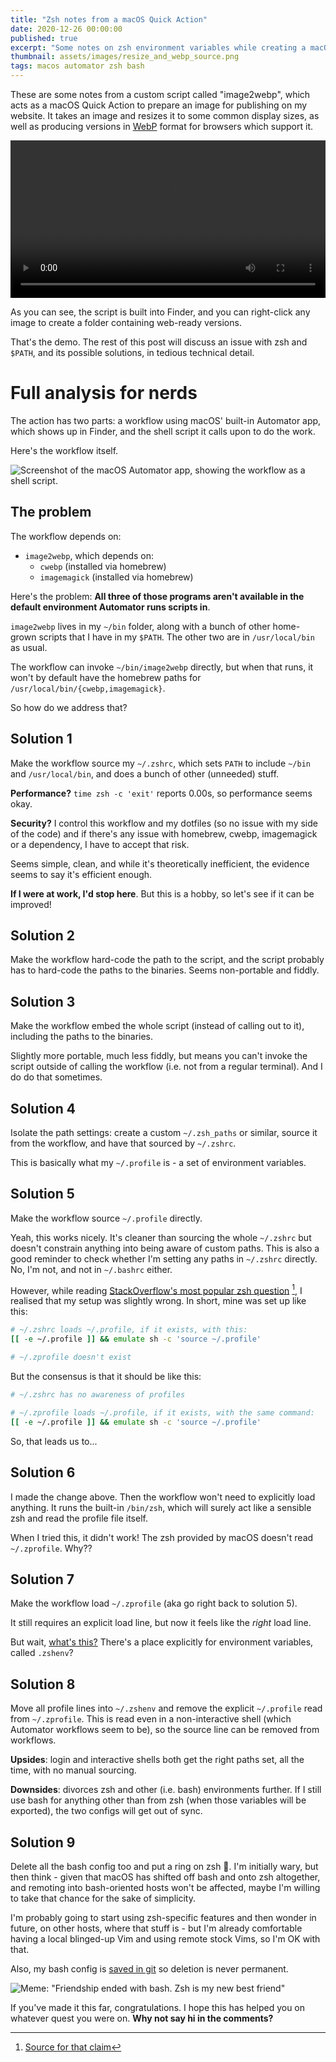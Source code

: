 ```yaml
---
title: "Zsh notes from a macOS Quick Action"
date: 2020-12-26 00:00:00
published: true
excerpt: "Some notes on zsh environment variables while creating a macOS quick action to prepare images for web publishing."
thumbnail: assets/images/resize_and_webp_source.png
tags: macos automator zsh bash
---
```


These are some notes from a custom script called "image2webp", which acts as a macOS Quick Action to prepare an image for publishing on my website. It takes an image and resizes it to some common display sizes, as well as producing versions in [WebP](https://en.wikipedia.org/wiki/WebP) format for browsers which support it.

<video style="max-width: 100%; width: 100%;" controls type="video/mp4" preload="auto">
  <source src="https://lord.geek.nz/f/resize-and-webp-demo.mp4" type="video/mp4">
  <source src="https://lord.geek.nz/f/resize-and-webp-demo-720.mp4" type="video/mp4">
</video>

As you can see, the script is built into Finder, and you can right-click any image to create a folder containing web-ready versions.

That's the demo. The rest of this post will discuss an issue with zsh and `$PATH`, and its possible solutions, in tedious technical detail.

# Full analysis for nerds

The action has two parts: a workflow using macOS' built-in Automator app, which shows up in Finder, and the shell script it calls upon to do the work.

Here's the workflow itself.

![Screenshot of the macOS Automator app, showing the workflow as a shell script.](/assets/images/resize_and_webp_source.png)

## The problem

The workflow depends on:
  * `image2webp`, which depends on:
    * `cwebp` (installed via homebrew)
    * `imagemagick` (installed via homebrew)

Here's the problem: **All three of those programs aren't available in the default environment Automator runs scripts in**.

`image2webp` lives in my `~/bin` folder, along with a bunch of other home-grown scripts that I have in my `$PATH`. The other two are in `/usr/local/bin` as usual.

The workflow can invoke `~/bin/image2webp` directly, but when that runs, it won't by default have the homebrew paths for `/usr/local/bin/{cwebp,imagemagick}`.

So how do we address that?

## Solution 1

Make the workflow source my `~/.zshrc`, which sets `PATH` to include `~/bin` and `/usr/local/bin`, and does a bunch of other (unneeded) stuff.

**Performance?**  `time zsh -c 'exit'` reports 0.00s, so performance seems okay.

**Security?** I control this workflow and my dotfiles (so no issue with my side of the code) and if there's any issue with homebrew, cwebp, imagemagick or a dependency, I have to accept that risk.

Seems simple, clean, and while it's theoretically inefficient, the evidence seems to say it's efficient enough.

**If I were at work, I'd stop here**. But this is a hobby, so let's see if it can be improved!

## Solution 2

Make the workflow hard-code the path to the script, and the script probably has to hard-code the paths to the binaries. Seems non-portable and fiddly.

## Solution 3

Make the workflow embed the whole script (instead of calling out to it), including the paths to the binaries.

Slightly more portable, much less fiddly, but means you can't invoke the script outside of calling the workflow (i.e. not from a regular terminal). And I do do that sometimes.

## Solution 4

Isolate the path settings: create a custom `~/.zsh_paths` or similar, source it from the workflow, and have that sourced by `~/.zshrc`.

This is basically what my `~/.profile` is - a set of environment variables.

## Solution 5

Make the workflow source `~/.profile` directly.

Yeah, this works nicely. It's cleaner than sourcing the whole `~/.zshrc` but doesn't constrain anything into being aware of custom paths.
This is also a good reminder to check whether I'm setting any paths in `~/.zshrc` directly. No, I'm not, and not in `~/.bashrc` either.

However, while reading [StackOverflow's most popular zsh question](https://superuser.com/q/187639/352136) [^1], I realised that my setup was slightly wrong. In short, mine was set up like this:

```zsh
# ~/.zshrc loads ~/.profile, if it exists, with this:
[[ -e ~/.profile ]] && emulate sh -c 'source ~/.profile'

# ~/.zprofile doesn't exist
```

But the consensus is that it should be like this:

```zsh
# ~/.zshrc has no awareness of profiles

# ~/.zprofile loads ~/.profile, if it exists, with the same command:
[[ -e ~/.profile ]] && emulate sh -c 'source ~/.profile'
```

So, that leads us to...

## Solution 6

I made the change above. Then the workflow won't need to explicitly load anything. It runs the built-in `/bin/zsh`, which will surely act like a sensible zsh and read the profile file itself.

When I tried this, it didn't work! The zsh provided by macOS doesn't read `~/.zprofile`. Why??

## Solution 7

Make the workflow load `~/.zprofile` (aka go right back to solution 5).

It still requires an explicit load line, but now it feels like the _right_ load line.

But wait, [what's this?](https://apple.stackexchange.com/a/388623/87067) There's a place explicitly for environment variables, called `.zshenv`?

## Solution 8

Move all profile lines into `~/.zshenv` and remove the explicit `~/.profile` read from `~/.zprofile`. This is read even in a non-interactive shell (which Automator workflows seem to be), so the source line can be removed from workflows.

**Upsides**: login and interactive shells both get the right paths set, all the time, with no manual sourcing.

**Downsides**: divorces zsh and other (i.e. bash) environments further. If I still use bash for anything other than from zsh (when those variables will be exported), the two configs will get out of sync.

## Solution 9

Delete all the bash config too and put a ring on zsh 💍. I'm initially wary, but then think - given that macOS has shifted off bash and onto zsh altogether, and remoting into bash-oriented hosts won't be affected, maybe I'm willing to take that chance for the sake of simplicity.

I'm probably going to start using zsh-specific features and then wonder in future, on other hosts, where that stuff is - but I'm already comfortable having a local blinged-up Vim and using remote stock Vims, so I'm OK with that.

Also, my bash config is [saved in git](https://github.com/d-lord/dotfiles/blob/4200600b65846a2c1912d9ab5e36035e192ad94e/.bashrc) so deletion is never permanent.

![Meme: "Friendship ended with bash. Zsh is my new best friend"](/assets/images/friendship_ended_with_bash_zsh.png)

If you've made it this far, congratulations. I hope this has helped you on whatever quest you were on. **Why not say hi in the comments?**

[^1]: [Source for that claim](https://superuser.com/questions/tagged/zsh?sort=MostVotes)
